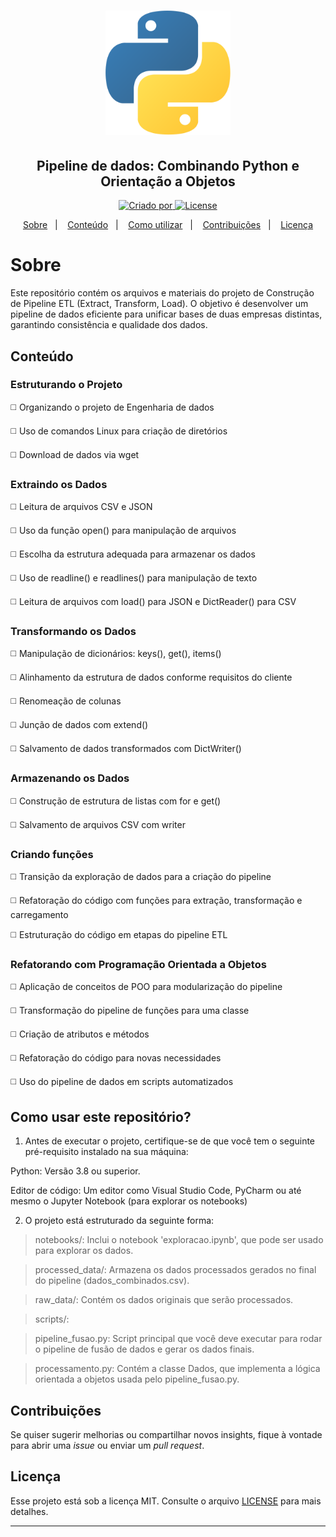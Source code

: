 <h1 align="center">
    <img alt="Ícone Python" title="Ícone Python" src="assets/python-logo.png" width="200px" />
</h1>

<h2 align="center">Pipeline de dados: Combinando Python e Orientação a Objetos</h2>

<p align="center">
 <a href="https://www.linkedin.com/in/pedromiguelsbs/">
   <img alt="Criado por" src="https://img.shields.io/static/v1?label=Criado por&message=pedromiguelsbs&color=FFD34B&labelColor=000000">
 </a>
 <a href="https://github.com/pedromiguelsbs/pipeline-dados/blob/master/LICENSE">
   <img alt="License" src="https://img.shields.io/static/v1?label=License&message=MIT&color=FFD34B&labelColor=000000">
 </a>
</p>

<p align="center">
  <a href="#sobre">Sobre</a>&nbsp;&nbsp;&nbsp;|&nbsp;&nbsp;&nbsp;
  <a href="#conteúdo">Conteúdo</a>&nbsp;&nbsp;&nbsp;|&nbsp;&nbsp;&nbsp;
  <a href="#como-usar-este-repositório">Como utilizar</a>&nbsp;&nbsp;&nbsp;|&nbsp;&nbsp;&nbsp;
  <a href="#contribuições">Contribuições</a>&nbsp;&nbsp;&nbsp;|&nbsp;&nbsp;&nbsp;
  <a href="#licença">Licença</a>
</p>

# Sobre 

Este repositório contém os arquivos e materiais do projeto de Construção de Pipeline ETL (Extract, Transform, Load). O objetivo é desenvolver um pipeline de dados eficiente para unificar bases de duas empresas distintas, garantindo consistência e qualidade dos dados.

## Conteúdo  

### Estruturando o Projeto
◻️ Organizando o projeto de Engenharia de dados

◻️ Uso de comandos Linux para criação de diretórios

◻️ Download de dados via wget

### Extraindo os Dados
◻️ Leitura de arquivos CSV e JSON

◻️ Uso da função open() para manipulação de arquivos

◻️ Escolha da estrutura adequada para armazenar os dados

◻️ Uso de readline() e readlines() para manipulação de texto

◻️ Leitura de arquivos com load() para JSON e DictReader() para CSV

### Transformando os Dados
◻️ Manipulação de dicionários: keys(), get(), items()

◻️ Alinhamento da estrutura de dados conforme requisitos do cliente

◻️ Renomeação de colunas

◻️ Junção de dados com extend()

◻️ Salvamento de dados transformados com DictWriter()

### Armazenando os Dados
◻️ Construção de estrutura de listas com for e get()

◻️ Salvamento de arquivos CSV com writer

### Criando funções
◻️ Transição da exploração de dados para a criação do pipeline

◻️ Refatoração do código com funções para extração, transformação e carregamento

◻️ Estruturação do código em etapas do pipeline ETL

### Refatorando com Programação Orientada a Objetos
◻️ Aplicação de conceitos de POO para modularização do pipeline

◻️ Transformação do pipeline de funções para uma classe

◻️ Criação de atributos e métodos

◻️ Refatoração do código para novas necessidades

◻️ Uso do pipeline de dados em scripts automatizados

## Como usar este repositório?  
1) Antes de executar o projeto, certifique-se de que você tem o seguinte pré-requisito instalado na sua máquina:

Python: Versão 3.8 ou superior.

Editor de código: Um editor como Visual Studio Code, PyCharm ou até mesmo o Jupyter Notebook (para explorar os notebooks)

2) O projeto está estruturado da seguinte forma:
> notebooks/: Inclui o notebook 'exploracao.ipynb', que pode ser usado para explorar os dados.

> processed_data/: Armazena os dados processados gerados no final do pipeline (dados_combinados.csv).

> raw_data/: Contém os dados originais que serão processados.

> scripts/: 

> pipeline_fusao.py: Script principal que você deve executar para rodar o pipeline de fusão de dados e gerar os dados finais. 

> processamento.py: Contém a classe Dados, que implementa a lógica orientada a objetos usada pelo pipeline_fusao.py.

## Contribuições
Se quiser sugerir melhorias ou compartilhar novos insights, fique à vontade para abrir uma _issue_ ou enviar um _pull request_.  

## Licença

Esse projeto está sob a licença MIT. Consulte o arquivo [LICENSE](https://github.com/pedromiguelsbs/pipeline-dados/blob/master/LICENSE) para mais detalhes.

---
